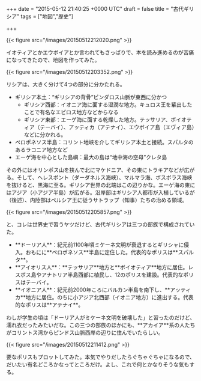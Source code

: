 
+++
date = "2015-05-12 21:40:25 +0000 UTC"
draft = false
title = "古代ギリシア"
tags = ["地図","歴史"]

+++


{{< figure src="/images/20150512212020.png"  >}}

イオティアとかエウボイアとか言われてもさっぱりで、本を読み進めるのが苦痛になってきたので、地図を作ってみた。

{{< figure src="/images/20150512203352.png"  >}}

リシアは、大きく分けて4つの部分に分かたれる。

<ul>
<li>ギリシア本土：“ギリシアの背骨”ピンダロス山脈が東西に分かつ
<ul>
<li>ギリシア西部：イオニア海に面する湿潤な地方。キュロス王を輩出したことで有名なエピロス地方などからなる</li>
<li>ギリシア東部：エーゲ海に面する乾燥した地方。テッサリア、ボイオティア（テーバイ）、アッティカ（アテナイ）、エウボイア島（エヴィア島）などに分かれる。</li>
</ul></li>
<li>ペロポネソス半島：コリント地峡を介してギリシア本土と接続。スパルタのあるラコニア地方など</li>
<li>エーゲ海を中心とした島嶼：最大の島は“地中海の空母”クレタ島</li>
</ul>その外にはオリンポス山を挟んで北にマケドニア、その東にトラキアなどが広がる。そして、ヘレスポント（ダーダネルス海峡）、マルマラ海、ボスポラス海峡を抜けると、黒海に至る。ギリシア世界の北端はこの辺りかな。エーゲ海の東にはアジア（小アジア半島）が広がる。沿岸部はギリシア人都市が入植しているが（後述）、内陸部はペルシア王に従うサトラップ（知事）たちの治める領域。

{{< figure src="/images/20150512205857.png"  >}}

と、コレは世界史で習うヤツだけど、古代ギリシアは三つの部族で構成されていた。

<ul>
<li>**ドーリア人**：紀元前1100年頃ミケーネ文明が衰退するとギリシャに侵入。おもにに**ペロポネソス**半島に定住した。代表的なポリスは**スパルタ**。</li>
<li>**アイオリス人**：**テッサリア**地方と**ボイオティア**地方に居住。レスボス島やアナトリア半島西部に植民し、12のポリスを建設。代表的なポリスはテーバイ。</li>
<li>**イオニア人**：紀元前2000年ころにバルカン半島を南下し、**アッティカ**地方に居住。のちに小アジア北西部（イオニア地方）に進出する。代表的なポリスは**アテナイ**。</li>
</ul>わしが学生の頃は「ドーリア人がミケーネ文明を破壊した」と習ったのだけど、濡れ衣だったみたいだな。この三つの部族のほかにも、**アカイア**系の人たちがコリントス湾からピンドス山脈西岸の辺りに住んでいたらしい。

{{< figure src="/images/20150512211412.png"  >}}

要なポリスもプロットしてみた。本気でやりだしたらぐちゃぐちゃになるので、だいたい有名どころかなってところだけ。よし、これで何とかなりそうな気もする。


